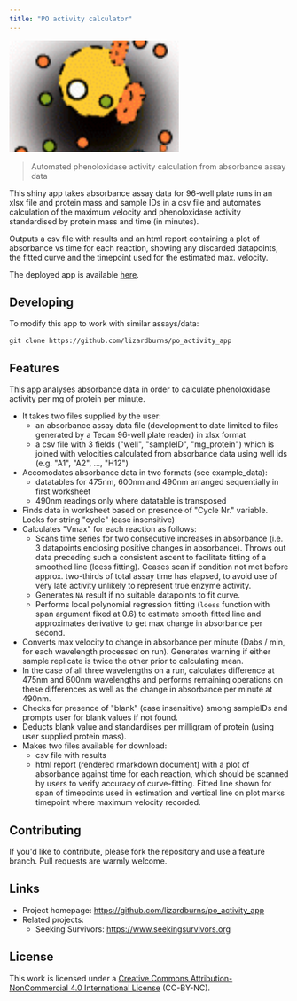 ```yaml
---
title: "PO activity calculator"
---
```


![](logo.png)

> Automated phenoloxidase activity calculation from absorbance assay data

This shiny app takes absorbance assay data for 96-well plate runs in an xlsx file and protein mass and sample IDs in a csv file and automates calculation of the maximum velocity and phenoloxidase activity standardised by protein mass and time (in minutes).  

Outputs a csv file with results and an html report containing a plot of absorbance vs time for each reaction, showing any discarded datapoints, the fitted curve and the timepoint used for the estimated max. velocity.  

The deployed app is available [here](https://sjp-analytics.shinyapps.io/POactivity/).  

## Developing

To modify this app to work with similar assays/data:

```shell
git clone https://github.com/lizardburns/po_activity_app
```

## Features

This app analyses absorbance data in order to calculate phenoloxidase activity per mg of protein per minute.

* It takes two files supplied by the user:
  - an absorbance assay data file (development to date limited to files generated by a Tecan 96-well plate reader) in xlsx format
  - a csv file with 3 fields ("well", "sampleID", "mg_protein") which is joined with velocities calculated from absorbance data using well ids (e.g. "A1", "A2", ..., "H12")
* Accomodates absorbance data in two formats (see example_data):
  - datatables for 475nm, 600nm and 490nm arranged sequentially in first worksheet
  - 490nm readings only where datatable is transposed
* Finds data in worksheet based on presence of "Cycle Nr." variable. Looks for string "cycle" (case insensitive)
* Calculates "Vmax" for each reaction as follows:
  - Scans time series for two consecutive increases in absorbance (i.e. 3 datapoints enclosing positive changes in absorbance). Throws out data preceding such a consistent ascent to facilitate fitting of a smoothed line (loess fitting). Ceases scan if condition not met before approx. two-thirds of total assay time has elapsed, to avoid use of very late activity unlikely to represent true enzyme activity.
  - Generates `NA` result if no suitable datapoints to fit curve.
  - Performs local polynomial regression fitting (`loess` function with span argument fixed at 0.6) to estimate smooth fitted line and approximates derivative to get max change in absorbance per second.
* Converts max velocity to change in absorbance per minute (Dabs / min, for each wavelength processed on run). Generates warning if either sample replicate is twice the other prior to calculating mean.
* In the case of all three wavelengths on a run, calculates difference at 475nm and 600nm wavelengths and performs remaining operations on these differences as well as the change in absorbance per minute at 490nm.
* Checks for presence of "blank" (case insensitive) among sampleIDs and prompts user for blank values if not found.
* Deducts blank value and standardises per milligram of protein (using user supplied protein mass).
* Makes two files available for download:
  - csv file with results
  - html report (rendered rmarkdown document) with a plot of absorbance against time for each reaction, which should be scanned by users to verify accuracy of curve-fitting. Fitted line shown for span of timepoints used in estimation and vertical line on plot marks timepoint where maximum velocity recorded.

## Contributing

If you'd like to contribute, please fork the repository and use a feature branch. Pull requests are warmly welcome.  

## Links

- Project homepage: https://github.com/lizardburns/po_activity_app
- Related projects:
  - Seeking Survivors: https://www.seekingsurvivors.org

## License

This work is licensed under a [Creative Commons Attribution-NonCommercial 4.0 International License](https://creativecommons.org/licenses/by-nc/4.0/) (CC-BY-NC).  
